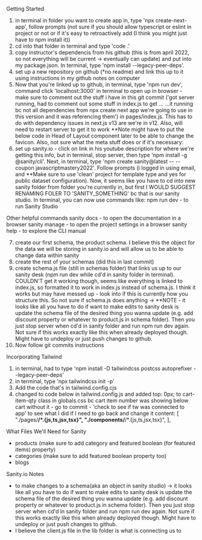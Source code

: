 Getting Started

1) in terminal in folder you want to create app in, type 'npx create-next-app', follow prompts (not sure if you should allow typescript or eslint in project or not or if it's easy to retroactively add (I think you might just have to npm install it))
2) cd into that folder in terminal and type 'code .'
3) copy instructor's dependencis from his github (this is from april 2022, so not everything will be current -> eventually can update) and put into my package.json. In terminal, type 'npm install --legacy-peer-deps'.
4) set up a new repository on github (*no readme) and link this up to it using instructions in my github notes on computer
5) Now that you're linked up to github, in terminal, type 'npm run dev', command click 'localhost:3000' in terminal to open up in browser - make sure to comment out the stuff i have in this git commit ('got server running, had to comment out some stuff in index.js to get …
…it running bc not all dependencies from npx create next app we're going to use in this version and it was referencing them') in pages/index.js. This has to do with dependency issues in next.js v13 are we're in v12. Also, will need to restart server to get it to work **Note might have to put the below code in Head of Layout component later to be able to change the favicon. Also, not sure what the meta stuff does or if it's necessary:
        <meta name="description" content="Generated by create next app" />
        <meta name="viewport" content="width=device-width, initial-scale=1" />
        <link rel="icon" href="/favicon.ico" />
6) set up sanity.io - click on link in his youtube description for where we're getting this info, but in terminal, stop server, then type 'npm install -g @sanity/cli'. Next, in terminal, type 'npm create sanity@latest -- --coupon javascriptmastery2022'. Follow prompts (i logged in using email, and **Make sure to use 'clean' project for template type and yes for public dataset configuration). Now, it seems like you have to cd into new sanity folder from folder you're currently in, but first I WOULD SUGGEST RENAMING FOLER TO 'SANITY_SOMETHING' bc that is our sanity studio. In terminal, you can now use commands like: 
npm run dev - to run Sanity Studio

Other helpful commands
sanity docs - to open the documentation in a browser
sanity manage - to open the project settings in a browser
sanity help - to explore the CLI manual

7) create our first schema, the product schema. I believe this the object for the data we will be storing in sanity.io and will allow us to be able to change data within sanity
8) create the rest of your schemas (did this in last commit)
9) create schema.js file (still in schemas folder) that links us up to our sanity desk (npm run dev while cd'd in sanity folder in terminal). COULDN'T get it working though, seems like everything is linked to index.js, so formatted it to work in index.js instead of schema.js. I think it works but may have messed up - look into if this is currently how you structure this. So not sure if schema.js does anything -> **NOTE - it looks like all you have to do if want to make edits to sanity desk is update the schema file of the desired thing you wanna update (e.g. add discount property or whatever to product.js in schema folder). Then you just stop server when cd'd in sanity folder and run npm run dev again. Not sure if this works exactly like this when already deployed though. Might have to undeploy or just push changes to github.
10) Now follow git commits instructions

Incorporating Tailwind

1) in terminal, had to type 'npm install -D tailwindcss postcss autoprefixer --legacy-peer-deps'
2) in terminal, type 'npx tailwindcss init -p'
3) Add the code that's in tailwind.config.cjs
4) changed to code below in tailwind.config.js and added top: 0px; to cart-item-qty class in globals.css bc cart item number was showing below cart without it - go to commit - 'check to see if tw was connected to app' to see what I did if I need to go back and change it 
  content: [
    "./pages/**/*.{js,ts,jsx,tsx}",
    "./components/**/*.{js,ts,jsx,tsx}",
  ],

What Files We'll Need for Sanity
- products (make sure to add category and featured boolean (for featured items) property)
- categories (make sure to add featured boolean property too)
- blogs


Sanity.io Notes
- to make changes to a schema(aka an object in sanity studio) -> it looks like all you have to do if want to make edits to sanity desk is update the schema file of the desired thing you wanna update (e.g. add discount property or whatever to product.js in schema folder). Then you just stop server when cd'd in sanity folder and run npm run dev again. Not sure if this works exactly like this when already deployed though. Might have to undeploy or just push changes to github.
- I believe the client.js file in the lib folder is what is connecting us to 